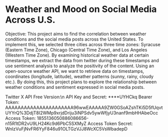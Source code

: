 # Weather and Mood on Social Media Across U.S.
Objective: This project aims to find the correlation between weather conditions and the social media posts across the United States. To implement this, we selected three cities across three time zones: Syracuse (Eastern Time Zone), Chicago (Central Time Zone), and Los Angeles (Western Time Zone). By examining historical weather data at certain timestamps, we extract the data from twitter during these timestamps and use sentiment analysis to analyze the positivity of the content. Using an open-source weather API, we want to retrieve data on timestamps, coordinates (longitude, latitude), weather patterns (sunny, rainy, cloudy etc.). By doing this, this project plans to explore the relationship between weather conditions and sentiment expressed in social media posts.

Twitter X API Free Version:\n
API Key and Secret: ****UYHCkq
Bearer Token: AAAAAAAAAAAAAAAAAAAAAA96wwEAAAAA9ZW0GSoAZshTKi5D5fUqvtUYYrQ%3DdjT8I2WMp9xrjdDriju3iNPSdv5ywWfjyU3nanf9mbHHAbeOcc
Access Token: 1855136050886086656-n15R1tDR2vU9LH24Kc9d6PbC5SXMyZ
Access Token Secret: WnlzVuFjNvFR6YyF846u91OLTGzVJJ8WcXC5VsWbadepD

